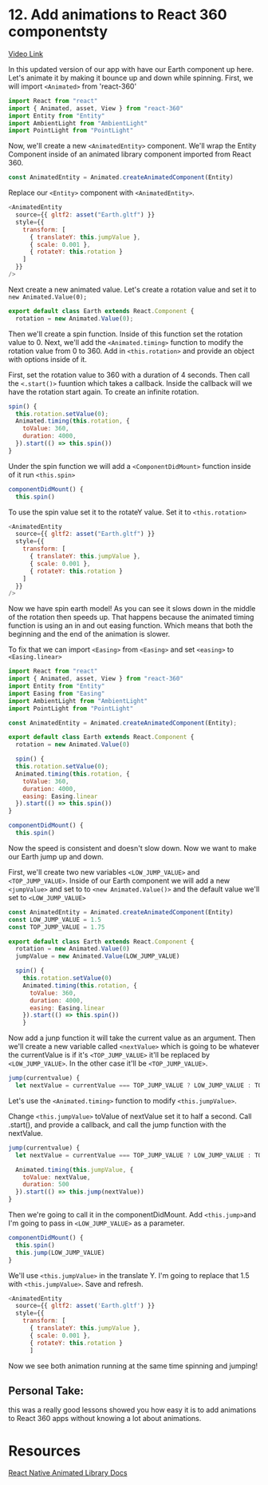 # 12. Add animations to React 360 componentsty

[Video Link](https://egghead.io/lessons/react-add-animations-to-react-360-components)

In this updated version of our app with have our Earth component up here. Let's animate it by making it bounce up and down while spinning. First, we will import ```<Animated>``` from 'react-360'

```javascript
import React from "react"
import { Animated, asset, View } from "react-360"
import Entity from "Entity"
import AmbientLight from "AmbientLight"
import PointLight from "PointLight"
```

Now, we'll create a new ```<AnimatedEntity>``` component. We'll wrap the Entity Component inside of an animated library component imported from React 360.

```javascript
const AnimatedEntity = Animated.createAnimatedComponent(Entity)
```
Replace our ```<Entity>``` component with ```<AnimatedEntity>```.

```javascript
<AnimatedEntity
  source={{ gltf2: asset("Earth.gltf") }}
  style={{
    transform: [
      { translateY: this.jumpValue },
      { scale: 0.001 },
      { rotateY: this.rotation }
    ]
  }}
/>
```
Next create a new animated value. Let's create a rotation value and set it to ```new Animated.Value(0);```

```javascript
export default class Earth extends React.Component {
  rotation = new Animated.Value(0);
```
Then we'll create a spin function. Inside of this function set the rotation value to 0. Next, we'll add the  ```<Animated.timing>``` function to modify the rotation value from 0 to 360. Add in ```<this.rotation>``` and provide an object with options inside of it.

First, set the rotation value to 360 with a duration of 4 seconds. Then call the ```<.start()>``` fuuntion which takes a callback. Inside the callback will we have the rotation start again. To create an infinite rotation.

```javascript
spin() {
  this.rotation.setValue(0);
  Animated.timing(this.rotation, {
    toValue: 360,
    duration: 4000,
  }).start(() => this.spin())
}
```
Under the spin function we will add a ```<ComponentDidMount>``` function inside of it run ```<this.spin>```

```javascript
componentDidMount() {
  this.spin()
```

To use the spin value set it to the rotateY value. Set it to ```<this.rotation>```

```javascript
<AnimatedEntity
  source={{ gltf2: asset("Earth.gltf") }}
  style={{
    transform: [
      { translateY: this.jumpValue },
      { scale: 0.001 },
      { rotateY: this.rotation }
    ]
  }}
/>
```

Now we have spin earth model! As you can see it slows down in the middle of the rotation then speeds up. That happens because the animated timing function is using an in and out easing function. Which means that both the beginning and the end of the animation is slower.

To fix that we can import ```<Easing>``` from ```<Easing>``` and set ```<easing>``` to ```<Easing.linear>```

```javascript
import React from "react"
import { Animated, asset, View } from "react-360"
import Entity from "Entity"
import Easing from "Easing"
import AmbientLight from "AmbientLight"
import PointLight from "PointLight"

const AnimatedEntity = Animated.createAnimatedComponent(Entity);

export default class Earth extends React.Component {
  rotation = new Animated.Value(0)

  spin() {
  this.rotation.setValue(0);
  Animated.timing(this.rotation, {
    toValue: 360,
    duration: 4000,
    easing: Easing.linear
  }).start(() => this.spin())
}

componentDidMount() {
  this.spin()
```

Now the speed is consistent and doesn't slow down. Now we want to make our Earth jump up and down. 

First, we'll create two new variables ```<LOW_JUMP_VALUE>``` and ```<TOP_JUMP_VALUE>```. Inside of our Earth component we will add a new ```<jumpValue>``` and set to to ```<new Animated.Value()>``` and the default value we'll set to ```<LOW_JUMP_VALUE>```

```javascript
const AnimatedEntity = Animated.createAnimatedComponent(Entity)
const LOW_JUMP_VALUE = 1.5
const TOP_JUMP_VALUE = 1.75

export default class Earth extends React.Component {
  rotation = new Animated.Value(0)
  jumpValue = new Animated.Value(LOW_JUMP_VALUE)

  spin() {
    this.rotation.setValue(0)
    Animated.timing(this.rotation, {
      toValue: 360,
      duration: 4000,
      easing: Easing.linear
    }).start(() => this.spin())
    }
```

Now add a junp function it will take the current value as an argument. Then we'll create a new variable called ```<nextValue>``` which is going to be whatever the currentValue is if it's ```<TOP_JUMP_VALUE>``` it'll be replaced by ```<LOW_JUMP_VALUE>```. In the other case it'll be ```<TOP_JUMP_VALUE>```.

```javascript
jump(currentvalue) {
  let nextValue = currentValue === TOP_JUMP_VALUE ? LOW_JUMP_VALUE : TOP_JUMP_VALUE
```
Let's use the ```<Animated.timing>``` function to modify ```<this.jumpValue>```. 


Change ```<this.jumpValue>``` toValue of nextValue set it to half a second. Call .start(),  and provide a callback, and call the jump function with the nextValue.

```javascript
jump(currentvalue) {
  let nextValue = currentValue === TOP_JUMP_VALUE ? LOW_JUMP_VALUE : TOP_JUMP_VALUE

  Animated.timing(this.jumpValue, {
    toValue: nextValue,
    duration: 500
  }).start(() => this.jump(nextValue))
}
```
Then we're going to call it in the componentDidMount. Add ```<this.jump>```and I'm going to pass in ```<LOW_JUMP_VALUE>``` as a parameter.

```javascript
componentDidMount() {
  this.spin()
  this.jump(LOW_JUMP_VALUE)
}
```
We'll use ```<this.jumpValue>``` in the translate Y. I'm going to replace that 1.5 with ```<this.jumpValue>```. Save and refresh.

```javascript
<AnimatedEntity
  source={{ gltf2: asset('Earth.gltf') }}
  style={{
    transform: [
      { translateY: this.jumpValue },
      { scale: 0.001 },
      { rotateY: this.rotation }
      ]
```

Now we see both animation running at the same time spinning and jumping!



## Personal Take:
this was a really good lessons showed you how easy it is to add animations to React 360 apps without knowing a lot about animations.


# Resources
[React Native Animated Library Docs](http://facebook.github.io/react-native/docs/animated.html)